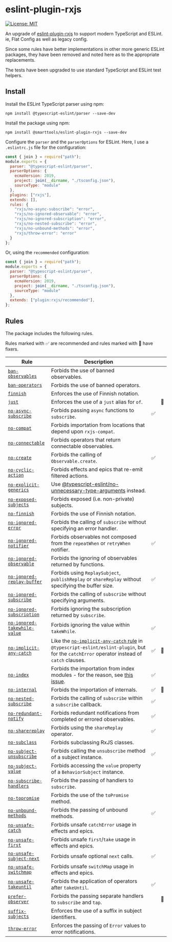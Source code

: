 # eslint-plugin-rxjs

[![License: MIT](https://img.shields.io/badge/License-MIT-yellow.svg)](https://opensource.org/licenses/MIT)

An upgrade of [eslint-plugin-rxjs](https://github.com/cartant/eslint-plugin-rxjs) to support modern TypeScript and ESLint. ie, Flat Config as well as legacy config.

Since some rules have better implementations in other more generic ESLint packages, they have been removed and noted here as to the appropriate replacements.

The tests have been upgraded to use standard TypeScript and ESLint test helpers.

## Install

Install the ESLint TypeScript parser using npm:

```
npm install @typescript-eslint/parser --save-dev
```

Install the package using npm:

```
npm install @smarttools/eslint-plugin-rxjs --save-dev
```

Configure the `parser` and the `parserOptions` for ESLint. Here, I use a `.eslintrc.js` file for the configuration:

```js
const { join } = require("path");
module.exports = {
  parser: "@typescript-eslint/parser",
  parserOptions: {
    ecmaVersion: 2019,
    project: join(__dirname, "./tsconfig.json"),
    sourceType: "module"
  },
  plugins: ["rxjs"],
  extends: [],
  rules: {
    "rxjs/no-async-subscribe": "error",
    "rxjs/no-ignored-observable": "error",
    "rxjs/no-ignored-subscription": "error",
    "rxjs/no-nested-subscribe": "error",
    "rxjs/no-unbound-methods": "error",
    "rxjs/throw-error": "error"
  }
};
```

Or, using the `recommended` configuration:

```js
const { join } = require("path");
module.exports = {
  parser: "@typescript-eslint/parser",
  parserOptions: {
    ecmaVersion: 2019,
    project: join(__dirname, "./tsconfig.json"),
    sourceType: "module"
  },
  extends: ["plugin:rxjs/recommended"],
};
```

## Rules

The package includes the following rules.

Rules marked with ✅ are recommended and rules marked with 🔧 have fixers.

| Rule | Description | | |
| --- | --- | --- | --- |
| [`ban-observables`](https://github.com/DaveMBush/eslint-plugin-rxjs/blob/main/packages/eslint-plugin-rxjs/docs/rules/ban-observables.md) | Forbids the use of banned observables. | | |
| [`ban-operators`](https://github.com/DaveMBush/eslint-plugin-rxjs/blob/main/packages/eslint-plugin-rxjs/docs/rules/ban-operators.md) | Forbids the use of banned operators. | | |
| [`finnish`](https://github.com/DaveMBush/eslint-plugin-rxjs/blob/main/packages/eslint-plugin-rxjs/docs/rules/finnish.md) | Enforces the use of Finnish notation. | | |
| [`just`](https://github.com/DaveMBush/eslint-plugin-rxjs/blob/main/packages/eslint-plugin-rxjs/docs/rules/just.md) | Enforces the use of a `just` alias for `of`. | | 🔧 |
| [`no-async-subscribe`](https://github.com/DaveMBush/eslint-plugin-rxjs/blob/main/packages/eslint-plugin-rxjs/docs/rules/no-async-subscribe.md) | Forbids passing `async` functions to `subscribe`. | ✅ | |
| [`no-compat`](https://github.com/DaveMBush/eslint-plugin-rxjs/blob/main/packages/eslint-plugin-rxjs/docs/rules/no-compat.md) | Forbids importation from locations that depend upon `rxjs-compat`. | | |
| [`no-connectable`](https://github.com/DaveMBush/eslint-plugin-rxjs/blob/main/packages/eslint-plugin-rxjs/docs/rules/no-connectable.md) | Forbids operators that return connectable observables. | | |
| [`no-create`](https://github.com/DaveMBush/eslint-plugin-rxjs/blob/main/packages/eslint-plugin-rxjs/docs/rules/no-create.md) | Forbids the calling of `Observable.create`. | ✅ | |
| [`no-cyclic-action`](https://github.com/DaveMBush/eslint-plugin-rxjs/blob/main/packages/eslint-plugin-rxjs/docs/rules/no-cyclic-action.md) | Forbids effects and epics that re-emit filtered actions. | | |
| [`no-explicit-generics`](https://github.com/DaveMBush/eslint-plugin-rxjs/blob/main/packages/eslint-plugin-rxjs/docs/rules/no-explicit-generics.md) | Use [@typescript-eslint/no-unnecessary-type-arguments](https://typescript-eslint.io/rules/no-unnecessary-type-arguments/) instead.  | | |
| [`no-exposed-subjects`](https://github.com/DaveMBush/eslint-plugin-rxjs/blob/main/packages/eslint-plugin-rxjs/docs/rules/no-exposed-subjects.md) | Forbids exposed  (i.e. non-private) subjects. | | |
| [`no-finnish`](https://github.com/DaveMBush/eslint-plugin-rxjs/blob/main/packages/eslint-plugin-rxjs/docs/rules/no-finnish.md) | Forbids the use of Finnish notation. | | |
| [`no-ignored-error`](https://github.com/DaveMBush/eslint-plugin-rxjs/blob/main/packages/eslint-plugin-rxjs/docs/rules/no-ignored-error.md) | Forbids the calling of `subscribe` without specifying an error handler. | | |
| [`no-ignored-notifier`](https://github.com/DaveMBush/eslint-plugin-rxjs/blob/main/packages/eslint-plugin-rxjs/docs/rules/no-ignored-notifier.md) | Forbids observables not composed from the `repeatWhen` or `retryWhen` notifier. | ✅ | |
| [`no-ignored-observable`](https://github.com/DaveMBush/eslint-plugin-rxjs/blob/main/packages/eslint-plugin-rxjs/docs/rules/no-ignored-observable.md) | Forbids the ignoring of observables returned by functions. | | |
| [`no-ignored-replay-buffer`](https://github.com/DaveMBush/eslint-plugin-rxjs/blob/main/packages/eslint-plugin-rxjs/docs/rules/no-ignored-replay-buffer.md) | Forbids using `ReplaySubject`, `publishReplay` or `shareReplay` without specifying the buffer size. | ✅ | |
| [`no-ignored-subscribe`](https://github.com/DaveMBush/eslint-plugin-rxjs/blob/main/packages/eslint-plugin-rxjs/docs/rules/no-ignored-subscribe.md) | Forbids the calling of `subscribe` without specifying arguments. | | |
| [`no-ignored-subscription`](https://github.com/DaveMBush/eslint-plugin-rxjs/blob/main/packages/eslint-plugin-rxjs/docs/rules/no-ignored-subscription.md) | Forbids ignoring the subscription returned by `subscribe`. | | |
| [`no-ignored-takewhile-value`](https://github.com/DaveMBush/eslint-plugin-rxjs/blob/main/packages/eslint-plugin-rxjs/docs/rules/no-ignored-takewhile-value.md) | Forbids ignoring the value within `takeWhile`. | ✅ | |
| [`no-implicit-any-catch`](https://github.com/DaveMBush/eslint-plugin-rxjs/blob/main/packages/eslint-plugin-rxjs/docs/rules/no-implicit-any-catch.md) | Like the [`no-implicit-any-catch` rule](https://github.com/typescript-eslint/typescript-eslint/pull/2202) in `@typescript-eslint/eslint-plugin`, but for the `catchError` operator instead of `catch` clauses. | ✅ | 🔧 |
| [`no-index`](https://github.com/DaveMBush/eslint-plugin-rxjs/blob/main/packages/eslint-plugin-rxjs/docs/rules/no-index.md) | Forbids the importation from index modules - for the reason, see [this issue](https://github.com/ReactiveX/rxjs/issues/4230). | ✅ | |
| [`no-internal`](https://github.com/DaveMBush/eslint-plugin-rxjs/blob/main/packages/eslint-plugin-rxjs/docs/rules/no-internal.md) | Forbids the importation of internals. | ✅ | 🔧 |
| [`no-nested-subscribe`](https://github.com/DaveMBush/eslint-plugin-rxjs/blob/main/packages/eslint-plugin-rxjs/docs/rules/no-nested-subscribe.md) | Forbids the calling of `subscribe` within a `subscribe` callback. | ✅ | |
| [`no-redundant-notify`](https://github.com/DaveMBush/eslint-plugin-rxjs/blob/main/packages/eslint-plugin-rxjs/docs/rules/no-redundant-notify.md) | Forbids redundant notifications from completed or errored observables. | ✅ | |
| [`no-sharereplay`](https://github.com/DaveMBush/eslint-plugin-rxjs/blob/main/packages/eslint-plugin-rxjs/docs/rules/no-sharereplay.md) | Forbids using the `shareReplay` operator. | ✅ | |
| [`no-subclass`](https://github.com/DaveMBush/eslint-plugin-rxjs/blob/main/packages/eslint-plugin-rxjs/docs/rules/no-subclass.md) | Forbids subclassing RxJS classes. | | |
| [`no-subject-unsubscribe`](https://github.com/DaveMBush/eslint-plugin-rxjs/blob/main/packages/eslint-plugin-rxjs/docs/rules/no-subject-unsubscribe.md) | Forbids calling the `unsubscribe` method of a subject instance. | ✅ | |
| [`no-subject-value`](https://github.com/DaveMBush/eslint-plugin-rxjs/blob/main/packages/eslint-plugin-rxjs/docs/rules/no-subject-value.md) | Forbids accessing the `value` property of a `BehaviorSubject` instance. | | |
| [`no-subscribe-handlers`](https://github.com/DaveMBush/eslint-plugin-rxjs/blob/main/packages/eslint-plugin-rxjs/docs/rules/no-subscribe-handlers.md) | Forbids the passing of handlers to `subscribe`. | | |
| [`no-topromise`](https://github.com/DaveMBush/eslint-plugin-rxjs/blob/main/packages/eslint-plugin-rxjs/docs/rules/no-topromise.md) | Forbids the use of the `toPromise` method. | | |
| [`no-unbound-methods`](https://github.com/DaveMBush/eslint-plugin-rxjs/blob/main/packages/eslint-plugin-rxjs/docs/rules/no-unbound-methods.md) | Forbids the passing of unbound methods. | ✅ | |
| [`no-unsafe-catch`](https://github.com/DaveMBush/eslint-plugin-rxjs/blob/main/packages/eslint-plugin-rxjs/docs/rules/no-unsafe-catch.md) | Forbids unsafe `catchError` usage in effects and epics. | | |
| [`no-unsafe-first`](https://github.com/DaveMBush/eslint-plugin-rxjs/blob/main/packages/eslint-plugin-rxjs/docs/rules/no-unsafe-first.md) | Forbids unsafe `first`/`take` usage in effects and epics. | | |
| [`no-unsafe-subject-next`](https://github.com/DaveMBush/eslint-plugin-rxjs/blob/main/packages/eslint-plugin-rxjs/docs/rules/no-unsafe-subject-next.md) | Forbids unsafe optional `next` calls. | ✅ | |
| [`no-unsafe-switchmap`](https://github.com/DaveMBush/eslint-plugin-rxjs/blob/main/packages/eslint-plugin-rxjs/docs/rules/no-unsafe-switchmap.md) | Forbids unsafe `switchMap` usage in effects and epics. | | |
| [`no-unsafe-takeuntil`](https://github.com/DaveMBush/eslint-plugin-rxjs/blob/main/packages/eslint-plugin-rxjs/docs/rules/no-unsafe-takeuntil.md) | Forbids the application of operators after `takeUntil`. | ✅ | |
| [`prefer-observer`](https://github.com/DaveMBush/eslint-plugin-rxjs/blob/main/packages/eslint-plugin-rxjs/docs/rules/prefer-observer.md) | Forbids the passing separate handlers to `subscribe` and `tap`. | | 🔧 |
| [`suffix-subjects`](https://github.com/DaveMBush/eslint-plugin-rxjs/blob/main/packages/eslint-plugin-rxjs/docs/rules/suffix-subjects.md) | Enforces the use of a suffix in subject identifiers. | | |
| [`throw-error`](https://github.com/DaveMBush/eslint-plugin-rxjs/blob/main/packages/eslint-plugin-rxjs/docs/rules/throw-error.md) | Enforces the passing of `Error` values to error notifications. | | |
